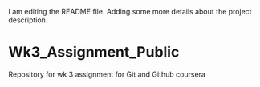 I am editing the README file. Adding some more details about the project description.

# Wk3_Assignment_Public
Repository for wk 3 assignment for Git and Github coursera
